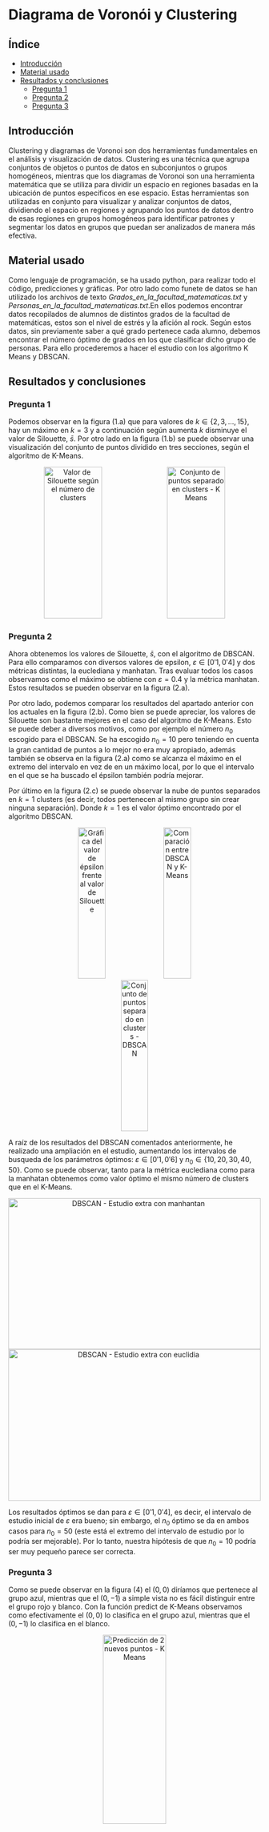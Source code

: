# Diagrama de Voronói y Clustering

## Índice

 - [Introducción](#id0)
 - [Material usado](#id1)
 - [Resultados y conclusiones](#id2)
     - [Pregunta 1](#id2.1)
     - [Pregunta 2](#id2.2)
     - [Pregunta 3](#id2.3)



## Introducción <a name=id0> </a>
	
Clustering y diagramas de Voronoi son dos herramientas fundamentales en el análisis y visualización de datos. Clustering es una técnica
que agrupa conjuntos de objetos o puntos de datos en subconjuntos o grupos homogéneos, mientras que los diagramas de Voronoi son una
herramienta matemática que se utiliza para dividir un espacio en regiones basadas en la ubicación de puntos específicos en ese espacio.
Estas herramientas son utilizadas en conjunto para visualizar y analizar conjuntos de datos, dividiendo el espacio en regiones y agrupando
los puntos de datos dentro de esas regiones en grupos homogéneos para identificar patrones y segmentar los datos en grupos que puedan ser
analizados de manera más efectiva.

## Material usado <a name=id1> </a>
	
Como lenguaje de programación, se ha usado python, para realizar todo el código, predicciones y gráficas. Por otro lado como funete de datos
se han utilizado los archivos de texto *Grados_en_la_facultad_matematicas.txt* y *Personas_en_la_facultad_matematicas.txt*.En ellos podemos
encontrar datos recopilados de alumnos de distintos grados de la facultad de matemáticas, estos son el nivel de estrés y la afición al rock.
Según estos datos, sin previamente saber a qué grado pertenece cada alumno, debemos encontrar el número óptimo de grados en los que clasificar
dicho grupo de personas. Para ello procederemos a hacer el estudio con los algoritmo K Means y DBSCAN.
	
## Resultados y conclusiones <a name=id2> </a>
	
### Pregunta 1 <a name=id2.1> </a>
	
Podemos observar en la figura (1.a) que para valores de $k\in \{2,3,\dots, 15\}$, hay un máximo en $k = 3$ y a continuación según aumenta $k$
disminuye el valor de Silouette, $\bar{s}$. Por otro lado en la figura (1.b) se puede observar una visualización del conjunto de puntos dividido
en tres secciones, según el algoritmo de K-Means.
	

<div style="text-align:center;">
  <image src="/images/p1_1.png" style="width:48%; height:8cm;" alt="Valor de Silouette según el número de clusters">
  <image src="/images/p1_2.png" style="width:48%; height:8cm;" alt="Conjunto de puntos separado en clusters - K Means">
</div>

### Pregunta 2 <a name=id2.2> </a>
	
Ahora obtenemos los valores de Silouette, $\bar{s}$, con el algoritmo de DBSCAN. Para ello comparamos con diversos valores de epsilon, 
$\varepsilon \in [0'1,0'4]$ y dos métricas distintas, la euclediana y manhatan. Tras evaluar todos los casos observamos como el máximo se 
obtiene con $\varepsilon = 0.4$ y la métrica manhatan. Estos resultados se pueden observar en la figura (2.a).
	
Por otro lado, podemos comparar los resultados del apartado anterior con los actuales en la figura (2.b). Como bien se puede apreciar,
los valores de Silouette son bastante mejores en el caso del algoritmo de K-Means. Esto se puede deber a diversos motivos, como por ejemplo
el número $n_0$ escogido para el DBSCAN. Se ha escogido $n_0 = 10$ pero teniendo en cuenta la gran cantidad de puntos a lo mejor no era muy
apropiado, además también se observa en la figura (2.a) como se alcanza el máximo en el extremo del intervalo en vez de en un máximo local,
por lo que el intervalo en el que se ha buscado el épsilon también podría mejorar.
	
Por último en la figura (2.c) se puede observar la nube de puntos separados en $k=1$ clusters (es decir, todos pertenecen al mismo grupo
sin crear ninguna separación). Donde $k = 1$ es el valor óptimo encontrado por el algoritmo DBSCAN.

<div style="text-align:center;">
  <image src="/images/p2_1.png" style="width:33%; height:8cm;" alt="Gráfica del valor de épsilon frente al valor de   Silouette">
  <image src="/images/p2_2.png" style="width:33%; height:8cm;" alt="Comparación entre DBSCAN y K-Means">
  <image src="/images/p2_3.png" style="width:33%; height:8cm;" alt="Conjunto de puntos separado en clusters - DBSCAN">
</div>

A raíz de los resultados del DBSCAN comentados anteriormente, he realizado una ampliación en el estudio, aumentando los intervalos de
busqueda de los parámetros óptimos: $\varepsilon \in [0'1,0'6]$ y $n_0 \in \{10,20,30,40,50\}$. Como se puede observar, tanto para la
métrica euclediana como para la manhatan obtenemos como valor óptimo el mismo número de clusters que en el K-Means. 

<div style="text-align:center;">
  <image src="/images/pruebas_1.png" style="width:100%; height:8cm;" alt="DBSCAN - Estudio extra con manhantan">
</div>

<div style="text-align:center;">
  <image src="/images/pruebas_2.png" style="width:100%; height:8cm;" alt="DBSCAN - Estudio extra con euclidia">
</div>
  
  
Los resultados óptimos se dan para $\varepsilon \in [0'1, 0'4]$, es decir, el intervalo de estudio inicial de $\varepsilon$ era bueno;
sin embargo, el $n_0$ óptimo se da en ambos casos para $n_0 = 50$ (este está el extremo del intervalo de estudio por lo podría ser mejorable).
Por lo tanto, nuestra hipótesis de que $n_0 = 10$ podría ser muy pequeño parece ser correcta.
	
### Pregunta 3 <a name=id2.3> </a>
	
Como se puede observar en la figura (4) el $(0,0)$ diríamos que pertenece al grupo azul, mientras que el $(0,-1)$ a simple vista no es fácil
distinguir entre el grupo rojo y blanco. Con la función predict de K-Means observamos como efectivamente el $(0,0)$ lo clasifica en el grupo azul,
mientras que el $(0,-1)$ lo clasifica en el blanco.

<div style="text-align:center;">
  <image src="/images/p3_1.png" style="width:50%; height:10cm;" alt="Predicción de 2 nuevos puntos - K Means">
</div>



